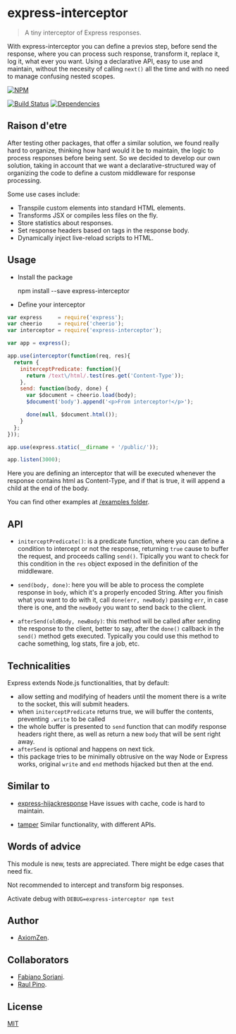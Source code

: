 # express-interceptor

>A tiny interceptor of Express responses.

With express-interceptor you can define a previos step, before send the response, where you can process such response, transform it, replace it, log it, what ever you want. Using a declarative API, easy to use and maintain, without the necesity of calling `next()` all the time and with no need to manage confusing nested scopes.

[![NPM](https://nodei.co/npm/express-interceptor.png)](https://nodei.co/npm/express-interceptor/)

[![Build Status](https://travis-ci.org/axiomzen/express-interceptor.svg)](https://travis-ci.org/axiomzen/express-interceptor) [![Dependencies](https://david-dm.org/axiomzen/express-interceptor.png)](https://david-dm.org/axiomzen/express-interceptor.png)

## Raison d'etre

After testing other packages, that offer a similar solution, we found really hard to organize, thinking how hard would it be to maintain, the logic to process responses before being sent. So we decided to develop our own solution, taking in account that we want a declarative-structured way of organizing the code to define a custom middleware for response processing.

Some use cases include:

- Transpile custom elements into standard HTML elements.
- Transforms JSX or compiles less files on the fly.
- Store statistics about responses.
- Set response headers based on tags in the response body.
- Dynamically inject live-reload scripts to HTML.

## Usage

* Install the package

    npm install --save express-interceptor

* Define your interceptor

```javascript
var express     = require('express');
var cheerio     = require('cheerio');
var interceptor = require('express-interceptor');

var app = express();

app.use(interceptor(function(req, res){
  return {
    initerceptPredicate: function(){
      return /text\/html/.test(res.get('Content-Type'));
    },
    send: function(body, done) {
      var $document = cheerio.load(body);
      $document('body').append('<p>From interceptor!</p>');

      done(null, $document.html());
    }
  };
}));

app.use(express.static(__dirname + '/public/'));

app.listen(3000);

```

Here you are defining an interceptor that will be executed whenever the response contains html as Content-Type, and if that is true, it will append a child at the end of the body.

You can find other examples at [/examples folder](https://github.com/axiomzen/express-interceptor/tree/master/examples).

## API

* `initerceptPredicate()`: is a predicate function, where you can define a condition to intercept or not the response, returning `true` cause to buffer the request, and proceeds calling `send()`. Tipically you want to check for this condition in the `res` object exposed in the definition of the middleware.

* `send(body, done)`: here you will be able to process the complete response in `body`, which it's a properly encoded String. After you finish what you want to do with it, call `done(err, newBody)` passing `err`, in case there is one, and the `newBody` you want to send back to the client.

* `afterSend(oldBody, newBody)`: this method will be called after sending the response to the client, better to say, after the `done()` callback in the `send()` method gets executed. Typically you could use this method to cache something, log stats, fire a job, etc.

## Technicalities

Express extends Node.js functionalities, that by default:

- allow setting and modifying of headers until the moment there is a write to the socket, this will submit headers.
- when `initerceptPredicate` returns true, we will buffer the contents, preventing `.write` to be called
- the whole buffer is presented to `send` function that can modify response headers right there, as well as return a new `body` that will be sent right away.
- `afterSend` is optional and happens on next tick.
- this package tries to be minimally obtrusive on the way Node or Express works, original `write` and `end` methods hijacked but then at the end.


## Similar to

- [express-hijackresponse](https://github.com/papandreou/express-hijackresponse)
Have issues with cache, code is hard to maintain.

- [tamper](https://www.npmjs.com/package/tamper)
Similar functionality, with different APIs.

## Words of advice

This module is new, tests are appreciated. There might be edge cases that need fix.

Not recommended to intercept and transform big responses.

Activate debug with `DEBUG=express-interceptor npm test`

## Author

* [AxiomZen](https://www.axiomzen.co/).

## Collaborators

* [Fabiano Soriani](https://github.com/flockonus).
* [Raul Pino](https://github.com/p1nox).

## License

  [MIT](LICENSE)
